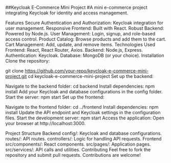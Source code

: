 ##Keycloak E-Commerce Mini Project
#A mini e-commerce project integrating Keycloak for identity and access management.

Features
Secure Authentication and Authorization: Keycloak integration for user management.
Responsive Frontend: Built with React.
Robust Backend: Powered by Node.js.
User Management: Login, signup, and role-based access control.
Product Catalog: Browse products and add them to the cart.
Cart Management: Add, update, and remove items.
Technologies Used
Frontend: React, React Router, Axios.
Backend: Node.js, Express.
Authentication: Keycloak.
Database: MongoDB (or your choice).
Installation
Clone the repository:

git clone https://github.com/your-repo/keycloak-e-commerce-mini-project.git
cd keycloak-e-commerce-mini-project
Set up the backend:

Navigate to the backend folder:
cd backend
Install dependencies:
npm install
Add your Keycloak and database configurations in the config folder.
Start the server:
npm start
Set up the frontend:

Navigate to the frontend folder:
cd ../frontend
Install dependencies:
npm install
Update the API endpoint and Keycloak settings in the configuration files.
Start the development server:
npm start
Access the application:
Open your browser at http://localhost:3000.

Project Structure
Backend
config/: Keycloak and database configurations.
routes/: API routes.
controllers/: Logic for handling API requests.
Frontend
src/components/: React components.
src/pages/: Application pages.
src/services/: API calls and utilities.
Contributing
Feel free to fork the repository and submit pull requests. Contributions are welcome!
